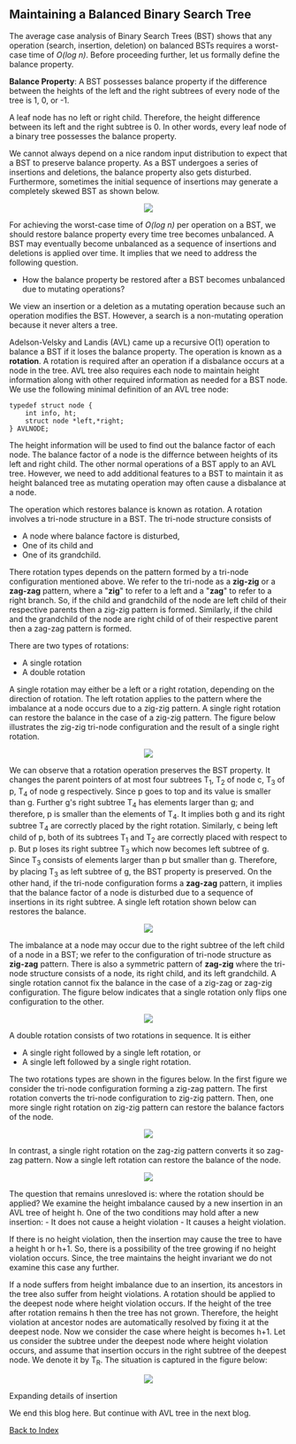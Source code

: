 ## Maintaining a Balanced Binary Search Tree

The average case analysis of Binary Search Trees (BST) shows that any operation (search, insertion, deletion)  on balanced BSTs requires a worst-case 
time of <i>O(log n)</i>. Before proceeding further, let us formally define the balance property. 

<strong>Balance Property</strong>: A BST possesses balance property if the difference between the heights of the left and the right subtrees of every node 
of the tree is 1, 0, or -1. 

A leaf node has no left or right child. Therefore, the height difference between its left and the right subtree is 0. In other words, every leaf node
of a binary tree possesses the balance property.

We cannot always depend on a nice random input distribution to expect that a BST to preserve balance property. As a BST undergoes a series of 
insertions and deletions, the balance property also gets disturbed. Furthermore, sometimes the initial sequence of insertions may generate a 
completely skewed BST as shown below.
<p align="center">
    <img src="../images/skewedBST.jpg">
    </p>
For achieving the worst-case time of <i>O(log n)</i> per operation on a BST, we should restore balance property every time tree becomes unbalanced. A BST 
may eventually become unbalanced as a sequence of insertions and deletions is applied over time. It implies that we need to address the following question. 

- How the balance property be restored after a BST becomes unbalanced due to mutating operations? 

We view an insertion or a deletion as a mutating operation because such an operation modifies the BST. However, a search is a non-mutating 
operation because it never alters a tree. 

Adelson-Velsky and Landis (AVL) came up a recursive O(1) operation to balance a BST if it loses the balance property. The operation is known as a
<b>rotation</b>. A rotation is required after an operation if a disbalance occurs at a node in the tree. AVL tree also requires each node to maintain 
height information along with other required information as needed for a BST node. We use the following minimal definition of an AVL tree node:
```
typedef struct node {
    int info, ht;
    struct node *left,*right;
} AVLNODE;
```

The height information will be used to find out the balance factor of each node. The balance factor of a node is the differnce between heights of its left 
and right child. The other normal operations of a BST apply to an AVL tree. However, we need to add additional features to a BST to 
maintain it as height balanced tree as mutating operation may often cause a disbalance at a node. 

The operation which restores balance is known as rotation. A rotation involves a tri-node structure in a BST. The tri-node structure consists of 
- A node where balance factore is disturbed,
- One of its child and
- One of its grandchild.

There rotation types depends on the pattern formed by a tri-node configuration mentioned above. We refer to the tri-node as a <b>zig-zig</b> 
or a <b>zag-zag</b> pattern, where a "<b>zig</b>" to refer to a left and a "<b>zag</b>" to refer to a right branch. So, if the child and grandchild of
the node
are left child of their respective parents then a zig-zig pattern is formed. Similarly, if the child and the grandchild of the node are right child of
of their respective parent then a zag-zag pattern is formed.

There are two types of rotations:
- A single rotation
- A double rotation

A single rotation may either be a left or a right rotation, depending on the direction of rotation. The left rotation applies to the pattern where the 
imbalance at a node occurs due to a zig-zig pattern. A single right rotation can restore the balance in the case of a zig-zig pattern. The figure below 
illustrates the zig-zig tri-node configuration and the result of a single right rotation.
<p align="center">
<img src="../images/avlSingleRight.jpg">
</p>
We can observe that a rotation operation preserves the BST property. It changes the parent pointers of at most four subtrees T<sub>1</sub>, T<sub>2</sub> 
of node c, T<sub>3</sub> of p, T<sub>4</sub> of node g respectively. Since p goes to top and its value is smaller than g. Further g's right subtree 
T<sub>4</sub> has elements larger than g; and therefore, p is smaller than the elements of T<sub>4</sub>. It implies  both g and its right subtree 
T<sub>4</sub> are correctly placed by the right rotation. Similarly, c being left child of p, both of its subtrees T<sub>1</sub> and T<sub>2</sub> are 
correctly placed with respect to p. But p loses its right subtree T<sub>3</sub> which now becomes left subtree of g. Since T<sub>3</sub> consists of 
elements larger than p but smaller than g. Therefore, by placing T<sub>3</sub> as left subtree of g, the BST property is preserved. On the other hand, if 
the tri-node configuration forms a <b>zag-zag</b> pattern, it implies that the balance factor of a node is disturbed due to a sequence of insertions in its right subtree. A single left rotation shown below can restores the balance. 
<p align="center">
<img src="../images/avlSingleLeft.jpg">
</p>

The imbalance at a node may occur due to the right subtree of the left child of a node in a BST; we refer to the configuration of tri-node structure as 
<b>zig-zag</b> pattern. 
There is also a symmetric pattern of <b>zag-zig</b> where the tri-node structure consists of a node, its right child, and its left grandchild. A single 
rotation cannot fix the balance in the case of a zig-zag or zag-zig configuration. The figure below indicates that a single rotation only flips one 
configuration to the other.
<p align="center">
    <img src="../images/needForDR.jpg">
</p>

A double rotation consists of two rotations in sequence. It is either 
- A single right followed by a single left rotation, or
- A single left followed by a single right rotation.

The two rotations types are shown in the figures below. In the first figure we consider the tri-node configuration forming a zig-zag pattern. The first 
rotation converts the tri-node configuration to zig-zig pattern. Then, one more single right rotation on zig-zig pattern can restore the balance factors of 
the node. 
<p align="center">
<img src="../images/avlDoubleLR.jpg">
</p>

In contrast, a single right rotation on the zag-zig pattern converts it so zag-zag pattern. Now a single left rotation can restore the balance of the 
node. 
<p align="center">
<img src="../images/avlDoubleRL.jpg">
</p>
The question that remains unresloved is: where the rotation should be applied? We examine the height imbalance caused by a new insertion in an AVL tree of 
height h. One of the two conditions may hold after a new insertion:
- It does not cause a height violation 
- It  causes a height violation.

If there is no height violation, then the insertion may cause the tree to have a height h or h+1. So, there is a possibility of the tree growing if
no height violation occurs. Since, the tree maintains the height invariant we do not examine this case any further. 

If a node suffers from height imbalance due to an insertion, its ancestors in the tree also suffer from height violations. A rotation should be applied 
to the deepest node where height violation occurs. If the height of the tree after rotation remains h then the tree 
has not grown. Therefore, the height violation at ancestor nodes are automatically resolved by fixing it at the deepest node. Now we consider the
case where height is becomes h+1. Let us consider the subtree under the deepest node where height violation occurs, and assume that insertion occurs
in the right subtree of the deepest node. We denote it by T<sub>R</sub>. The situation is captured in the figure below:
<p align="center">
    <img src="../images/avlHeightVio1.jpg">
</p>
 

Expanding details of insertion 

We end this blog here. But continue with AVL tree in the next blog.

[Back to Index](../index.md)


